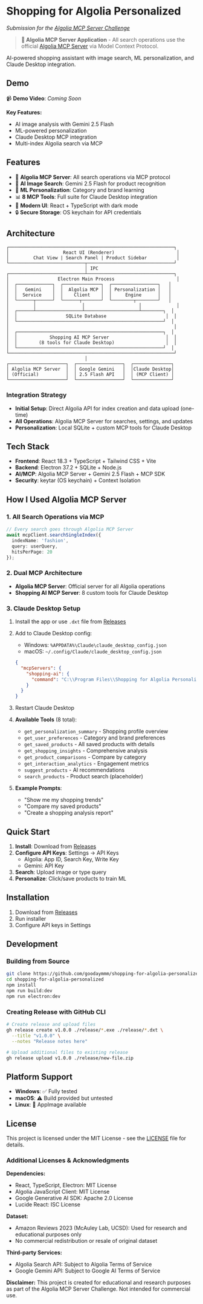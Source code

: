 # Shopping for Algolia Personalized

*Submission for the [Algolia MCP Server Challenge](https://dev.to/challenges/algolia-2025-07-09)*

> **🔗 Algolia MCP Server Application** - All search operations use the official [Algolia MCP Server](https://github.com/algolia/mcp-node) via Model Context Protocol.

AI-powered shopping assistant with image search, ML personalization, and Claude Desktop integration.

## Demo

📹 **Demo Video**: *Coming Soon*

**Key Features:**
- AI image analysis with Gemini 2.5 Flash
- ML-powered personalization
- Claude Desktop MCP integration
- Multi-index Algolia search via MCP

## Features

- 🔗 **Algolia MCP Server**: All search operations via MCP protocol
- 🤖 **AI Image Search**: Gemini 2.5 Flash for product recognition
- 🧠 **ML Personalization**: Category and brand learning
- 📊 **8 MCP Tools**: Full suite for Claude Desktop integration
- 🎨 **Modern UI**: React + TypeScript with dark mode
- 🔒 **Secure Storage**: OS keychain for API credentials

## Architecture

```
┌─────────────────────────────────────────────────────────────┐
│                    React UI (Renderer)                       │
│         Chat View | Search Panel | Product Sidebar           │
└────────────────────────────┬────────────────────────────────┘
                             │ IPC
┌────────────────────────────┴────────────────────────────────┐
│                  Electron Main Process                       │
│  ┌─────────────┐  ┌──────────────┐  ┌─────────────────┐   │
│  │   Gemini    │  │  Algolia MCP │  │ Personalization │   │
│  │  Service    │  │    Client    │  │     Engine      │   │
│  └──────┬──────┘  └──────┬───────┘  └────────┬────────┘   │
│         │                 │                    │             │
│  ┌──────┴─────────────────┴────────────────────┴────────┐  │
│  │                  SQLite Database                      │  │
│  └──────────────────────────────────────────────────────┘  │
│                                                             │
│  ┌──────────────────────────────────────────────────────┐  │
│  │            Shopping AI MCP Server                     │  │
│  │        (8 tools for Claude Desktop)                   │  │
│  └──────────────────────────────────────────────────────┘  │
└─────────────────────────────────────────────────────────────┘
                             │
┌─────────────────────┐  ┌─────────────────┐  ┌──────────────┐
│ Algolia MCP Server  │  │ Google Gemini   │  │Claude Desktop│
│ (Official)          │  │ 2.5 Flash API   │  │ (MCP Client) │
└─────────────────────┘  └─────────────────┘  └──────────────┘
```

### Integration Strategy

- **Initial Setup**: Direct Algolia API for index creation and data upload (one-time)
- **All Operations**: Algolia MCP Server for searches, settings, and updates
- **Personalization**: Local SQLite + custom MCP tools for Claude Desktop

## Tech Stack

- **Frontend**: React 18.3 + TypeScript + Tailwind CSS + Vite
- **Backend**: Electron 37.2 + SQLite + Node.js
- **AI/MCP**: Algolia MCP Server + Gemini 2.5 Flash + MCP SDK
- **Security**: keytar (OS keychain) + Context Isolation

## How I Used Algolia MCP Server

### 1. **All Search Operations via MCP**
```typescript
// Every search goes through Algolia MCP Server
await mcpClient.searchSingleIndex({
  indexName: 'fashion',
  query: userQuery,
  hitsPerPage: 20
});
```

### 2. **Dual MCP Architecture**
- **Algolia MCP Server**: Official server for all Algolia operations
- **Shopping AI MCP Server**: 8 custom tools for Claude Desktop

### 3. **Claude Desktop Setup**

1. Install the app or use `.dxt` file from [Releases](https://github.com/goodaymmm/shopping-for-algolia-personalized/releases)

2. Add to Claude Desktop config:
   - Windows: `%APPDATA%\Claude\claude_desktop_config.json`
   - macOS: `~/.config/Claude/claude_desktop_config.json`

   ```json
   {
     "mcpServers": {
       "shopping-ai": {
         "command": "C:\\Program Files\\Shopping for Algolia Personalized\\resources\\app\\mcp-server.bat"
       }
     }
   }
   ```

3. Restart Claude Desktop

4. **Available Tools** (8 total):
   - `get_personalization_summary` - Shopping profile overview
   - `get_user_preferences` - Category and brand preferences
   - `get_saved_products` - All saved products with details
   - `get_shopping_insights` - Comprehensive analysis
   - `get_product_comparisons` - Compare by category
   - `get_interaction_analytics` - Engagement metrics
   - `suggest_products` - AI recommendations
   - `search_products` - Product search (placeholder)

5. **Example Prompts**:
   - "Show me my shopping trends"
   - "Compare my saved products"
   - "Create a shopping analysis report"

## Quick Start

1. **Install**: Download from [Releases](https://github.com/goodaymmm/shopping-for-algolia-personalized/releases)
2. **Configure API Keys**: Settings → API Keys
   - Algolia: App ID, Search Key, Write Key
   - Gemini: API Key
3. **Search**: Upload image or type query
4. **Personalize**: Click/save products to train ML
## Installation

1. Download from [Releases](https://github.com/goodaymmm/shopping-for-algolia-personalized/releases)
2. Run installer
3. Configure API keys in Settings

## Development

### Building from Source
```bash
git clone https://github.com/goodaymmm/shopping-for-algolia-personalized.git
cd shopping-for-algolia-personalized
npm install
npm run build:dev
npm run electron:dev
```

### Creating Release with GitHub CLI
```bash
# Create release and upload files
gh release create v1.0.0 ./release/*.exe ./release/*.dxt \
  --title "v1.0.0" \
  --notes "Release notes here"

# Upload additional files to existing release
gh release upload v1.0.0 ./release/new-file.zip
```

## Platform Support

- **Windows**: ✅ Fully tested
- **macOS**: ⚠️ Build provided but untested
- **Linux**: 🔧 AppImage available

## License

This project is licensed under the MIT License - see the [LICENSE](LICENSE) file for details.

### Additional Licenses & Acknowledgments

**Dependencies:**
- React, TypeScript, Electron: MIT License
- Algolia JavaScript Client: MIT License
- Google Generative AI SDK: Apache 2.0 License
- Lucide React: ISC License

**Dataset:**
- Amazon Reviews 2023 (McAuley Lab, UCSD): Used for research and educational purposes only
- No commercial redistribution or resale of original dataset

**Third-party Services:**
- Algolia Search API: Subject to Algolia Terms of Service
- Google Gemini API: Subject to Google AI Terms of Service

**Disclaimer:** This project is created for educational and research purposes as part of the Algolia MCP Server Challenge. Not intended for commercial use.